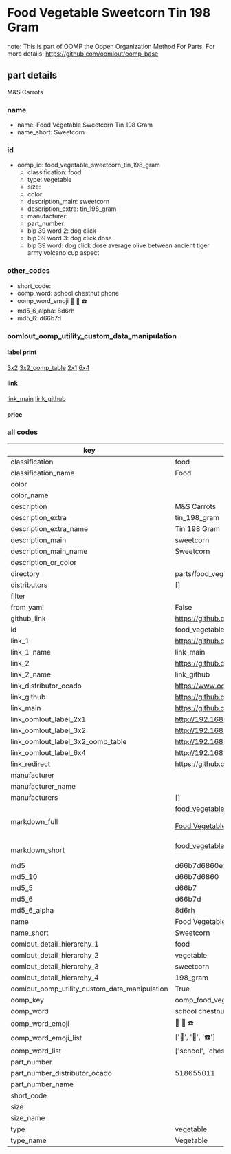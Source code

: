 # Food Vegetable Sweetcorn Tin 198 Gram  

note: This is part of OOMP the Oopen Organization Method For Parts. For more details: https://github.com/oomlout/oomp_base

##  part details
  



M&S Carrots



### name
* name: Food Vegetable Sweetcorn Tin 198 Gram
* name_short: Sweetcorn
### id
* oomp_id: food_vegetable_sweetcorn_tin_198_gram
  * classification: food
  * type: vegetable
  * size: 
  * color: 
  * description_main: sweetcorn
  * description_extra: tin_198_gram
  * manufacturer: 
  * part_number: 
  * bip 39 word 2: dog click
  * bip 39 word 3: dog click dose
  * bip 39 word: dog click dose average olive between ancient tiger army volcano cup aspect

### other_codes
* short_code: 
* oomp_word: school chestnut phone
* oomp_word_emoji :school: :chestnut: :phone:
* md5_6_alpha: 8d6rh
* md5_6: d66b7d






### oomlout_oomp_utility_custom_data_manipulation
#### label print
[3x2](http://192.168.1.245:1112/?label=oomp%208d6rh)
[3x2_oomp_table](http://192.168.1.108:1112/?label=oomp%208d6rh)
[2x1](http://192.168.1.242:1112/?label=oomp%208d6rh)
[6x4](http://192.168.1.55:1112/?label=oomp%208d6rh)    

#### link

[link_main](https://github.com/oomlout/oomlout_oomp_version_1_messy/tree/main/parts/food_vegetable_sweetcorn_tin_198_gram) [link_github](https://github.com/oomlout/oomlout_oomp_version_1_messy/tree/main/parts/food_vegetable_sweetcorn_tin_198_gram)                             

#### price







### all codes 
| key | value |  
| --- | --- |  
| classification | food |  
| classification_name | Food |  
| color |  |  
| color_name |  |  
| description | M&S Carrots |  
| description_extra | tin_198_gram |  
| description_extra_name | Tin 198 Gram |  
| description_main | sweetcorn |  
| description_main_name | Sweetcorn |  
| description_or_color |   |  
| directory | parts/food_vegetable_sweetcorn_tin_198_gram |  
| distributors | [] |  
| filter |  |  
| from_yaml | False |  
| github_link | https://github.com/oomlout/oomlout_oomp_part_src/tree/main/parts/food_vegetable_sweetcorn_tin_198_gram |  
| id | food_vegetable_sweetcorn_tin_198_gram |  
| link_1 | https://github.com/oomlout/oomlout_oomp_version_1_messy/tree/main/parts/food_vegetable_sweetcorn_tin_198_gram |  
| link_1_name | link_main |  
| link_2 | https://github.com/oomlout/oomlout_oomp_version_1_messy/tree/main/parts/food_vegetable_sweetcorn_tin_198_gram |  
| link_2_name | link_github |  
| link_distributor_ocado | https://www.ocado.com/search?entry=518655011 |  
| link_github | https://github.com/oomlout/oomlout_oomp_version_1_messy/tree/main/parts/food_vegetable_sweetcorn_tin_198_gram |  
| link_main | https://github.com/oomlout/oomlout_oomp_version_1_messy/tree/main/parts/food_vegetable_sweetcorn_tin_198_gram |  
| link_oomlout_label_2x1 | http://192.168.1.242:1112/?label=oomp%208d6rh |  
| link_oomlout_label_3x2 | http://192.168.1.245:1112/?label=oomp%208d6rh |  
| link_oomlout_label_3x2_oomp_table | http://192.168.1.108:1112/?label=oomp%208d6rh |  
| link_oomlout_label_6x4 | http://192.168.1.55:1112/?label=oomp%208d6rh |  
| link_redirect | https://github.com/oomlout/oomlout_oomp_version_1_messy/tree/main/parts/food_vegetable_sweetcorn_tin_198_gram |  
| manufacturer |  |  
| manufacturer_name |  |  
| manufacturers | [] |  
| markdown_full | [food_vegetable_sweetcorn_tin_198_gram](none)<br>[](none)<br>[Food Vegetable Sweetcorn Tin 198 Gram](none)<br><br> |  
| markdown_short | [food_vegetable_sweetcorn_tin_198_gram](none)<br><br> |  
| md5 | d66b7d6860e1e11056cd10fc830aaa04 |  
| md5_10 | d66b7d6860 |  
| md5_5 | d66b7 |  
| md5_6 | d66b7d |  
| md5_6_alpha | 8d6rh |  
| name | Food Vegetable Sweetcorn Tin 198 Gram |  
| name_short | Sweetcorn |  
| oomlout_detail_hierarchy_1 | food |  
| oomlout_detail_hierarchy_2 | vegetable |  
| oomlout_detail_hierarchy_3 | sweetcorn |  
| oomlout_detail_hierarchy_4 | 198_gram |  
| oomlout_oomp_utility_custom_data_manipulation | True |  
| oomp_key | oomp_food_vegetable_sweetcorn_tin_198_gram |  
| oomp_word | school chestnut phone |  
| oomp_word_emoji | :school: :chestnut: :phone: |  
| oomp_word_emoji_list | [':school:', ':chestnut:', ':phone:'] |  
| oomp_word_list | ['school', 'chestnut', 'phone'] |  
| part_number |  |  
| part_number_distributor_ocado | 518655011 |  
| part_number_name |  |  
| short_code |  |  
| size |  |  
| size_name |  |  
| type | vegetable |  
| type_name | Vegetable |  
